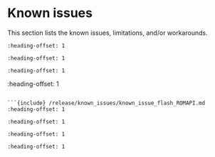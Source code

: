 # Known issues

This section lists the known issues, limitations, and/or workarounds.

```{include} /release/known_issues/known_issue_new_project_wizard_compile_failure.md
:heading-offset: 1
```

```{include} /release/known_issues/known_issue_only_freertos_is_tested_for_rtos_support.md
:heading-offset: 1
```

```{include} /release/known_issues/known_issue_bluetooth_le.md
:heading-offset: 1
```

<!-- ```{include} /release/known_issues/known_issue_npw_issue.md -->
:heading-offset: 1
```

```{include} /release/known_issues/known_issue_flash_ROMAPI.md
:heading-offset: 1
```

```{include} /release/known_issues/known_issue_other_limitations.md
:heading-offset: 1
```
```{include} ../../../../release/known_issues/examples_hello_world_ns_secure_faults_ns_and_secure_faults_trdc_ns_have_incorrect_library_path_in_gui_projects.md
:heading-offset: 1
```
```{include} ../../../../release/known_issues/el2go_examples_on_kw45b41zevk.md
:heading-offset: 1
```